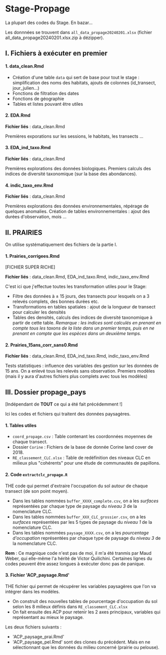# Stage-Propage

La plupart des codes du Stage. En bazar...

Les donnnées se trouvent dans `all_data_propage20240201.xlsx` (fichier all_data_propage20240201.xlsx.zip à dézipper).

## I. Fichiers à exécuter en premier

#### 1. data_clean.Rmd

+ Création d'une table `data` qui sert de base pour tout le stage : simplification des noms des habitats, ajouts de colonnes (id_transect, jour_julien...)
+ Fonctions de filtration des dates
+ Fonctions de géographie
+ Tables et listes pouvant être utiles

#### 2. EDA.Rmd

**Fichier liés** : data_clean.Rmd

Premières exporations sur les sessions, le habitats, les transects ...

#### 3. EDA_ind_taxo.Rmd

**Fichier liés** : data_clean.Rmd

Premières explorations des données biologiques. 
Premiers calculs des indices de diversité taxonomique (sur la base des abondances).


#### 4. indic_taxo_env.Rmd

**Fichier liés** : data_clean.Rmd

Premières explorations des données environnementales, répérage de quelques anomalies.
Création de tables environnementales : ajout des durées d'observation, mois ...

## II. PRAIRIES

On utilise systématiquement des fichiers de la partie I.

#### 1. Prairies_corrigees.Rmd

[FICHIER SUPER RICHE]

**Fichier liés** : data_clean.Rmd, EDA_ind_taxo.Rmd, indic_taxo_env.Rmd

C'est ici que j'effectue toutes les transformation utiles pour le Stage:
+ Filtre des données à ± 15 jours, des transects pour lesquels on a 3 relevés complets, des bonnes durées etc.
+ Transformations en tables spatiales : ajout de la longueur de transect pour calculer les densités
+ Tables des densités, calculs des indices de diversité taxonomique à partir de cette table.
  *Remarque : les indices sont calculés en prenant en compte tous les taxons de la liste dans un premier temps, puis en  ne prenant en compte que les espèces dans un deuxième temps.*

#### 2. Prairies_15ans_corr_sans0.Rmd

**Fichier liés** : data_clean.Rmd, EDA_ind_taxo.Rmd, indic_taxo_env.Rmd

Tests statistiques : influence des variables des gestion sur les données de 15 ans.
On a enlevé tous les relevés sans observation.
Premiers modèles (mais il y aura d'autres fichiers plus complets avec tous les modèles)

## III. Dossier propage_pays

[Indépendant de **TOUT** ce qui a été fait précédemment !]

Ici les codes et fichiers qui traitent des données paysagères. 

#### 1. Tables utiles
+ `coord_propage.csv` : Table contenant les coordonnées moyennes de chaque transect.
+ Dossier `Corine` : Fichiers de la base de donnée Corine land cover de 2018.
+ `RE_classement_CLC.xlsx` : Table de redéfinition des niveaux CLC en milieux plus "cohérents" pour une étude de communautés de papillons. 
  
#### 2. Code `extractclc_propage.R`
THE code qui permet d'extraire l'occupation du sol autour de chaque transect (de son point moyen).
  - Dans les tables nommées `buffer_XXXX_complete.csv`, on a les *surfaces* représentées par chaque type de paysage du *niveau 3* de la nomenclature CLC.
  - Dans les tables nommées `buffer_XXX_CLC_grossier.csv`, on a les *surfaces* représentées par les 5 types de paysage du *niveau 1* de la nomenclature CLC.
  - Dans les tables nommées `paysage_XXXX.csv`, on a les *pourcentage d'occupation* représentées par chaque type de paysage du *niveau 3* de la nomenclature CLC.

**Rem** : Ce magnique code n'est pas de moi, il m'a été tranmis par Maud Weber, qui elle-même l'a hérité de Victor Quilichini. Certaines lignes du codes peuvent être assez longues à exécuter donc pas de panique.

#### 3. Fichier 'ACP_paysage.Rmd'

THE fichier qui permet de récupérer les variables paysagères que l'on va intégrer dans les modèles.
+ On construit des nouvelles tables de pourcentage d'occupation du sol selon les 8 milieux définis dans `RE_classement_CLC.xlsx`
+ On fait ensuite des ACP pour retenir les 2 axes principaux, variables qui représentant au mieux le paysage. 

Les deux fichiers suivants :
- 'ACP_paysage_prai.Rmd'
- 'ACP_paysage_pel.Rmd'
sont des clones du précédent. Mais en ne sélectionnant que les données du milieu concerné (prairie ou pelouse).
